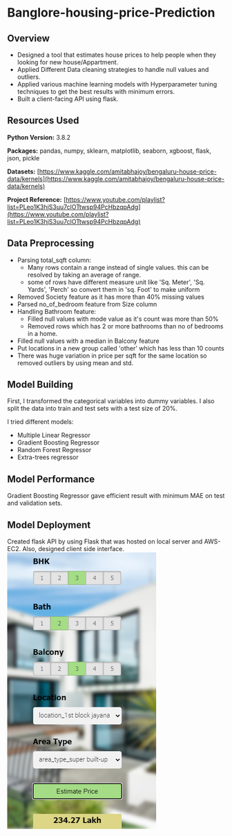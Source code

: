 # Banglore-housing-price-Prediction

## Overview
* Designed a tool that estimates house prices to help people when they looking for new house/Appartment.
 * Applied Different Data cleaning strategies to handle null values and outliers.
* Applied various machine learning models with Hyperparameter tuning techniques to get the best results with minimum errors.
* Built a client-facing API using flask.
## Resources Used
**Python Version:** 3.8.2

**Packages:**  pandas, numpy, sklearn, matplotlib, seaborn, xgboost, flask, json, pickle
  
**Datasets:** [https://www.kaggle.com/amitabhajoy/bengaluru-house-price-data/kernels](https://www.kaggle.com/amitabhajoy/bengaluru-house-price-data/kernels)

**Project Reference:** [https://www.youtube.com/playlist?list=PLeo1K3hjS3uu7clOTtwsp94PcHbzqpAdg](https://www.youtube.com/playlist?list=PLeo1K3hjS3uu7clOTtwsp94PcHbzqpAdg)

## Data Preprocessing
* Parsing total_sqft column:
  * Many rows contain a range instead of single values. this can be resolved by taking an average of range.  
  * some of rows have different measure unit like 'Sq. Meter', 'Sq. Yards', 'Perch' so convert them in 'sq. Foot' to make uniform 
* Removed Society feature as it has more than 40% missing values
* Parsed no_of_bedroom feature from Size column
* Handling Bathroom feature:
  * Filled null values with mode value as it's count was more than 50%
  * Removed rows which has 2 or more bathrooms than no of bedrooms in a home.
* Filled null values with a median in Balcony feature
* Put locations in a new group called 'other' which has less than 10 counts
* There was huge variation in price per sqft for the same location so removed outliers by using mean and std.
## Model Building
First, I transformed the categorical variables into dummy variables. I also split the data into train and test sets with a test size of 20%.

I tried different models:
* Multiple Linear Regressor 
* Gradient Boosting Regressor 
* Random Forest Regressor
* Extra-trees regressor
## Model Performance

Gradient Boosting Regressor gave efficient result with minimum MAE on test and validation sets.
## Model Deployment
Created flask API by using Flask that was hosted on local server and AWS- EC2. Also, designed client side interface.
![alt text](output.png)



   
